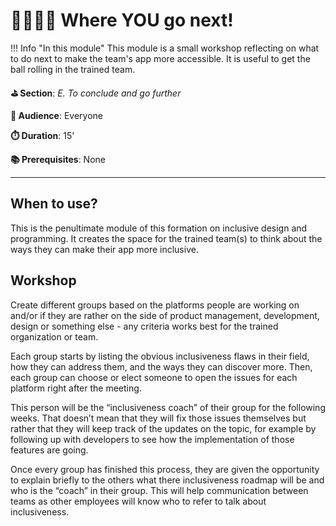 # 🏃🏽‍♀️‍➡️ Where YOU go next!

!!! Info "In this module"
    This module is a small workshop reflecting on what to do next to make the team's app more accessible. It is useful to get the ball rolling in the trained team.

**⛳️ Section**: *E. To conclude and go further*

**👥 Audience**: Everyone

**⏱️ Duration**: 15'

**📚 Prerequisites**: None

---

## When to use?

This is the penultimate module of this formation on inclusive design and programming. It creates the space for the trained team(s) to think about the ways they can make their app more inclusive.

## Workshop

Create different groups based on the platforms people are working on and/or if they are rather on the side of product management, development, design or something else - any criteria works best for the trained organization or team.

Each group starts by listing the obvious inclusiveness flaws in their field, how they can address them, and the ways they can discover more. Then, each group can choose or elect someone to open the issues for each platform right after the meeting.

This person will be the “inclusiveness coach” of their group for the following weeks. That doesn’t mean that they will fix those issues themselves but rather that they will keep track of the updates on the topic, for example by following up with developers to see how the implementation of those features are going.

Once every group has finished this process, they are given the opportunity to explain briefly to the others what there inclusiveness roadmap will be and who is the “coach” in their group. This will help communication between teams as other employees will know who to refer to talk about inclusiveness.